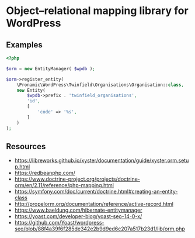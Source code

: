 # Object–relational mapping library for WordPress

## Examples

```php
<?php

$orm = new EntityManager( $wpdb );

$orm->register_entity(
	\Pronamic\WordPress\Twinfield\Organisations\Organisation::class,
	new Entity(
		$wpdb->prefix . 'twinfield_organisations',
		'id',
		[
			'code' => '%s',
		]
	)
);
```

## Resources

- https://libreworks.github.io/xyster/documentation/guide/xyster.orm.setup.html
- https://redbeanphp.com/
- https://www.doctrine-project.org/projects/doctrine-orm/en/2.11/reference/php-mapping.html
- https://symfony.com/doc/current/doctrine.html#creating-an-entity-class
- http://propelorm.org/documentation/reference/active-record.html
- https://www.baeldung.com/hibernate-entitymanager
- https://yoast.com/developer-blog/yoast-seo-14-0-x/
- https://github.com/Yoast/wordpress-seo/blob/88f4a39f6f285de342e2b9d9ed6c207a517b23d1/lib/orm.php
